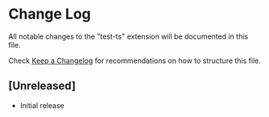 # Change Log

All notable changes to the "test-ts" extension will be documented in this file.

Check [Keep a Changelog](http://keepachangelog.com/) for recommendations on how to structure this file.

## [Unreleased]

- Initial release